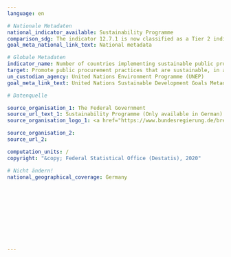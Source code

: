 ```yaml
---
language: en

# Nationale Metadaten
national_indicator_available: Sustainability Programme
comparison_sdg: The indicator 12.7.1 is now classified as a Tier 2 indicator, however no international metadata description is available yet (status 03 2020)
goal_meta_national_link_text: National metadata

# Globale Metadaten
indicator_name: Number of countries implementing sustainable public procurement policies and action plans
target: Promote public procurement practices that are sustainable, in accordance with national policies and priorities
un_custodian_agency: United Nations Environment Programme (UNEP)
goal_meta_link_text: United Nations Sustainable Development Goals Metadata

# Datenquelle

source_organisation_1: The Federal Government
source_url_text_1: Sustainability Programme (Only available in German)
source_organisation_logo_1: <a href="https://www.bundesregierung.de/breg-de"><img src="https://g205sdgs.github.io/sdg-indicators/public/LogosEn/bundesregierung.png" alt="Logo Federal Government" /></a>

source_organisation_2:
source_url_2:

computation_units: /
copyright: "&copy; Federal Statistical Office (Destatis), 2020"

# Nicht ändern!
national_geographical_coverage: Germany











---
```

